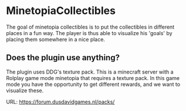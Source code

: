 # MinetopiaCollectibles
The goal of minetopia collectibles is to put the collectibles in different places in a fun way. 
The player is thus able to visualize his 'goals' by placing them somewhere in a nice place.

## Does the plugin use anything?
The plugin uses DDG's texture pack.
This is a minecraft server with a Rolplay game mode minetopia that requires a texture pack.
In this game mode you have the opportunity to get different rewards, and we want to visualize these.

URL: https://forum.dusdavidgames.nl/packs/